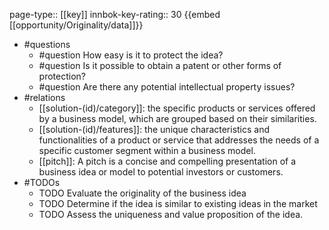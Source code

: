 page-type:: [[key]]
innbok-key-rating:: 30
{{embed [[opportunity/Originality/data]]}}
- #questions
  - #question How easy is it to protect the idea?
  - #question Is it possible to obtain a patent or other forms of protection?
  - #question Are there any potential intellectual property issues?
- #relations
  - [[solution-(id)/category]]: the specific products or services offered by a business model, which are grouped based on their similarities.
  - [[solution-(id)/features]]: the unique characteristics and functionalities of a product or service that addresses the needs of a specific customer segment within a business model.
  - [[pitch]]: A pitch is a concise and compelling presentation of a business idea or model to potential investors or customers.
- #TODOs
  - TODO Evaluate the originality of the business idea
  - TODO  Determine if the idea is similar to existing ideas in the market
  - TODO  Assess the uniqueness and value proposition of the idea.



